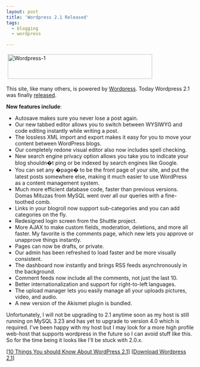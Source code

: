 ```yaml
---
layout: post
title: 'Wordpress 2.1 Released'
tags:
  - blogging
  - wordpress

---
```


<img src="http://www.the8thsign.com/wp-content/uploads/2007/01/wordpress-1.PNG" alt="Wordpress-1" border="0" height="66" hspace="4" vspace="4" width="388" />

This site, like many others, is powered by <a href="http://wordpress.org">Wordpress</a>. Today Wordpress 2.1 was finally <a href="http://wordpress.org/development/2007/01/ella-21/">released</a>.

<strong>New features include</strong>:
<ul>
	<li>Autosave makes sure you never lose a post again.</li>
	<li>Our new tabbed editor allows you to switch between WYSIWYG and code editing instantly while writing a post.</li>
	<li>The lossless XML import and export makes it easy for you to move your content between WordPress blogs.</li>
	<li>Our completely redone visual editor also now includes spell checking.</li>
	<li>New search engine privacy option allows you take you to indicate your blog shouldn�t ping or be indexed by search engines like Google.</li>
	<li>You can set any �page� to be the front page of your site, and put the latest posts somewhere else, making it much easier to use WordPress as a content management system.</li>
	<li>Much more efficient database code, faster than previous versions. Domas Mituzas from MySQL went over all our queries with a fine-toothed comb.</li>
	<li>Links in your blogroll now support sub-categories and you can add categories on the fly.</li>
	<li>Redesigned login screen from the Shuttle project.</li>
	<li>More AJAX to make custom fields, moderation, deletions, and more all faster. My favorite is the comments page, which new lets you approve or unapprove things instantly.</li>
	<li>Pages can now be drafts, or private.</li>
	<li>Our admin has been refreshed to load faster and be more visually consistent.</li>
	<li>The dashboard now instantly and brings RSS feeds asynchronously in the background.</li>
	<li>Comment feeds now include all the comments, not just the last 10.</li>
	<li>Better internationalization and support for right-to-left languages.</li>
	<li>The upload manager lets you easily manage all your uploads pictures, video, and audio.</li>
	<li>A new version of the Akismet plugin is bundled.</li>
</ul>
Unfortunately, I will not be upgrading to 2.1 anytime soon as my host is still running on MySQL 3.23 and has yet to upgrade to version 4.0 which is required. I've been happy with my host but I may look for a more high profile web-host that supports wordpress in the future so I can avoid stuff like this. So for the time being it looks like I'll be stuck with 2.0.x.

[<a href="http://www.technosailor.com/10-things-you-should-know-about-wordpress-21/">10 Things You should Know About WordPress 2.1</a>]
[<a href="http://wordpress.org/download/">Download Wordpress 2.1</a>]

<!-- technorati tags start -->
<!-- technorati tags end -->
